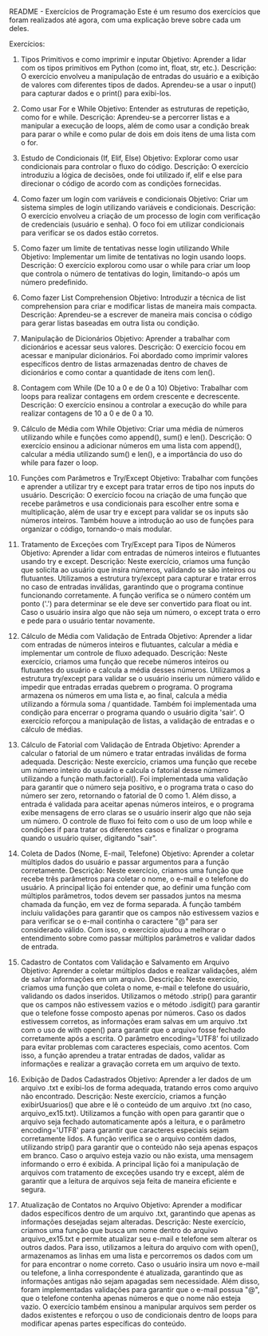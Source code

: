 README - Exercícios de Programação
Este é um resumo dos exercícios que foram realizados até agora, com uma explicação breve sobre cada um deles.

Exercícios:

1. Tipos Primitivos e como imprimir e inputar
Objetivo: Aprender a lidar com os tipos primitivos em Python (como int, float, str, etc.).
Descrição: O exercício envolveu a manipulação de entradas do usuário e a exibição de valores com diferentes tipos de dados. Aprendeu-se a usar o input() para capturar dados e o print() para exibi-los.

2. Como usar For e While
Objetivo: Entender as estruturas de repetição, como for e while.
Descrição: Aprendeu-se a percorrer listas e a manipular a execução de loops, além de como usar a condição break para parar o while e como pular de dois em dois itens de uma lista com o for.

3. Estudo de Condicionais (If, Elif, Else)
Objetivo: Explorar como usar condicionais para controlar o fluxo do código.
Descrição: O exercício introduziu a lógica de decisões, onde foi utilizado if, elif e else para direcionar o código de acordo com as condições fornecidas.

4. Como fazer um login com variáveis e condicionais
Objetivo: Criar um sistema simples de login utilizando variáveis e condicionais.
Descrição: O exercício envolveu a criação de um processo de login com verificação de credenciais (usuário e senha). O foco foi em utilizar condicionais para verificar se os dados estão corretos.

5. Como fazer um limite de tentativas nesse login utilizando While
Objetivo: Implementar um limite de tentativas no login usando loops.
Descrição: O exercício explorou como usar o while para criar um loop que controla o número de tentativas do login, limitando-o após um número predefinido.

6. Como fazer List Comprehension
Objetivo: Introduzir a técnica de list comprehension para criar e modificar listas de maneira mais compacta.
Descrição: Aprendeu-se a escrever de maneira mais concisa o código para gerar listas baseadas em outra lista ou condição.

7. Manipulação de Dicionários
Objetivo: Aprender a trabalhar com dicionários e acessar seus valores.
Descrição: O exercício focou em acessar e manipular dicionários. Foi abordado como imprimir valores específicos dentro de listas armazenadas dentro de chaves de dicionários e como contar a quantidade de itens com len().

8. Contagem com While (De 10 a 0 e de 0 a 10)
Objetivo: Trabalhar com loops para realizar contagens em ordem crescente e decrescente.
Descrição: O exercício ensinou a controlar a execução do while para realizar contagens de 10 a 0 e de 0 a 10.

9. Cálculo de Média com While
Objetivo: Criar uma média de números utilizando while e funções como append(), sum() e len().
Descrição: O exercício ensinou a adicionar números em uma lista com append(), calcular a média utilizando sum() e len(), e a importância do uso do while para fazer o loop.

10. Funções com Parâmetros e Try/Except
Objetivo: Trabalhar com funções e aprender a utilizar try e except para tratar erros de tipo nos inputs do usuário.
Descrição: O exercício focou na criação de uma função que recebe parâmetros e usa condicionais para escolher entre soma e multiplicação, além de usar try e except para validar se os inputs são números inteiros. Também houve a introdução ao uso de funções para organizar o código, tornando-o mais modular.

11. Tratamento de Exceções com Try/Except para Tipos de Números
Objetivo: Aprender a lidar com entradas de números inteiros e flutuantes usando try e except.
Descrição: Neste exercício, criamos uma função que solicita ao usuário que insira números, validando se são inteiros ou flutuantes. Utilizamos a estrutura try/except para capturar e tratar erros no caso de entradas inválidas, garantindo que o programa continue funcionando corretamente. A função verifica se o número contém um ponto ('.') para determinar se ele deve ser convertido para float ou int. Caso o usuário insira algo que não seja um número, o except trata o erro e pede para o usuário tentar novamente.

12. Cálculo de Média com Validação de Entrada
Objetivo: Aprender a lidar com entradas de números inteiros e flutuantes, calcular a média e implementar um controle de fluxo adequado.
Descrição: Neste exercício, criamos uma função que recebe números inteiros ou flutuantes do usuário e calcula a média desses números. Utilizamos a estrutura try/except para validar se o usuário inseriu um número válido e impedir que entradas erradas quebrem o programa. O programa armazena os números em uma lista e, ao final, calcula a média utilizando a fórmula soma / quantidade. Também foi implementada uma condição para encerrar o programa quando o usuário digita 'sair'. O exercício reforçou a manipulação de listas, a validação de entradas e o cálculo de médias.

13. Cálculo de Fatorial com Validação de Entrada
Objetivo: Aprender a calcular o fatorial de um número e tratar entradas inválidas de forma adequada.
Descrição: Neste exercício, criamos uma função que recebe um número inteiro do usuário e calcula o fatorial desse número utilizando a função math.factorial(). Foi implementada uma validação para garantir que o número seja positivo, e o programa trata o caso do número ser zero, retornando o fatorial de 0 como 1. Além disso, a entrada é validada para aceitar apenas números inteiros, e o programa exibe mensagens de erro claras se o usuário inserir algo que não seja um número. O controle de fluxo foi feito com o uso de um loop while e condições if para tratar os diferentes casos e finalizar o programa quando o usuário quiser, digitando "sair".

14. Coleta de Dados (Nome, E-mail, Telefone)
Objetivo: Aprender a coletar múltiplos dados do usuário e passar argumentos para a função corretamente.
Descrição: Neste exercício, criamos uma função que recebe três parâmetros para coletar o nome, o e-mail e o telefone do usuário. A principal lição foi entender que, ao definir uma função com múltiplos parâmetros, todos devem ser passados juntos na mesma chamada da função, em vez de forma separada. A função também incluiu validações para garantir que os campos não estivessem vazios e para verificar se o e-mail continha o caractere "@" para ser considerado válido. Com isso, o exercício ajudou a melhorar o entendimento sobre como passar múltiplos parâmetros e validar dados de entrada.

15. Cadastro de Contatos com Validação e Salvamento em Arquivo
Objetivo: Aprender a coletar múltiplos dados e realizar validações, além de salvar informações em um arquivo.
Descrição: Neste exercício, criamos uma função que coleta o nome, e-mail e telefone do usuário, validando os dados inseridos. Utilizamos o método .strip() para garantir que os campos não estivessem vazios e o método .isdigit() para garantir que o telefone fosse composto apenas por números. Caso os dados estivessem corretos, as informações eram salvas em um arquivo .txt com o uso de with open() para garantir que o arquivo fosse fechado corretamente após a escrita. O parâmetro encoding='UTF8' foi utilizado para evitar problemas com caracteres especiais, como acentos. Com isso, a função aprendeu a tratar entradas de dados, validar as informações e realizar a gravação correta em um arquivo de texto.

16. Exibição de Dados Cadastrados
Objetivo: Aprender a ler dados de um arquivo .txt e exibi-los de forma adequada, tratando erros como arquivo não encontrado.
Descrição: Neste exercício, criamos a função exibirUsuarios() que abre e lê o conteúdo de um arquivo .txt (no caso, arquivo_ex15.txt). Utilizamos a função with open para garantir que o arquivo seja fechado automaticamente após a leitura, e o parâmetro encoding='UTF8' para garantir que caracteres especiais sejam corretamente lidos. A função verifica se o arquivo contém dados, utilizando strip() para garantir que o conteúdo não seja apenas espaços em branco. Caso o arquivo esteja vazio ou não exista, uma mensagem informando o erro é exibida. A principal lição foi a manipulação de arquivos com tratamento de exceções usando try e except, além de garantir que a leitura de arquivos seja feita de maneira eficiente e segura.

17. Atualização de Contatos no Arquivo
Objetivo: Aprender a modificar dados específicos dentro de um arquivo .txt, garantindo que apenas as informações desejadas sejam alteradas.
Descrição: Neste exercício, criamos uma função que busca um nome dentro do arquivo arquivo_ex15.txt e permite atualizar seu e-mail e telefone sem alterar os outros dados. Para isso, utilizamos a leitura do arquivo com with open(), armazenamos as linhas em uma lista e percorremos os dados com um for para encontrar o nome correto. Caso o usuário insira um novo e-mail ou telefone, a linha correspondente é atualizada, garantindo que as informações antigas não sejam apagadas sem necessidade. Além disso, foram implementadas validações para garantir que o e-mail possua "@", que o telefone contenha apenas números e que o nome não esteja vazio. O exercício também ensinou a manipular arquivos sem perder os dados existentes e reforçou o uso de condicionais dentro de loops para modificar apenas partes específicas do conteúdo.